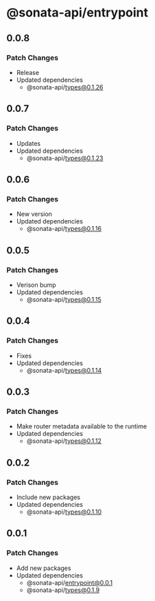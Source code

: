 # @sonata-api/entrypoint

## 0.0.8

### Patch Changes

- Release
- Updated dependencies
  - @sonata-api/types@0.1.26

## 0.0.7

### Patch Changes

- Updates
- Updated dependencies
  - @sonata-api/types@0.1.23

## 0.0.6

### Patch Changes

- New version
- Updated dependencies
  - @sonata-api/types@0.1.16

## 0.0.5

### Patch Changes

- Verison bump
- Updated dependencies
  - @sonata-api/types@0.1.15

## 0.0.4

### Patch Changes

- Fixes
- Updated dependencies
  - @sonata-api/types@0.1.14

## 0.0.3

### Patch Changes

- Make router metadata available to the runtime
- Updated dependencies
  - @sonata-api/types@0.1.12

## 0.0.2

### Patch Changes

- Include new packages
- Updated dependencies
  - @sonata-api/types@0.1.10

## 0.0.1

### Patch Changes

- Add new packages
- Updated dependencies
  - @sonata-api/entrypoint@0.0.1
  - @sonata-api/types@0.1.9
